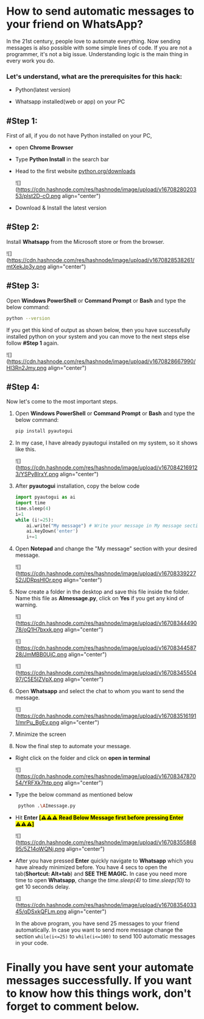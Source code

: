 # How to send automatic messages to your friend on WhatsApp?

In the 21st century, people love to automate everything. Now sending messages is also possible with some simple lines of code. If you are not a programmer, it's not a big issue. Understanding logic is the main thing in every work you do.

### Let's understand, what are the prerequisites for this hack:

*   Python(latest version)
    
*   Whatsapp installed(web or app) on your PC
    

## #Step 1:

First of all, if you do not have Python installed on your PC,

*   open **Chrome Browser**
    
*   Type **Python Install** in the search bar
    
*   Head to the first website [python.org/downloads](https://www.python.org/downloads/)
    
    ![](https://cdn.hashnode.com/res/hashnode/image/upload/v1670828020353/plst2D-cO.png align="center")
    
*   Download & Install the latest version
    

## #Step 2:

Install **Whatsapp** from the Microsoft store or from the browser.

![](https://cdn.hashnode.com/res/hashnode/image/upload/v1670828538261/mtXekJp3y.png align="center")

## #Step 3:

Open **Windows PowerShell** or **Command Prompt** or **Bash** and type the below command:

```bash
python --version
```

If you get this kind of output as shown below, then you have successfully installed python on your system and you can move to the next steps else follow **#Step 1** again.

![](https://cdn.hashnode.com/res/hashnode/image/upload/v1670828667990/HI3Rn2Jmy.png align="center")

## #Step 4:

Now let's come to the most important steps.

1.  Open **Windows PowerShell** or **Command Prompt** or **Bash** and type the below command:
    
    ```bash
    pip install pyautogui
    ```
    
2.  In my case, I have already pyautogui installed on my system, so it shows like this.
    
    ![](https://cdn.hashnode.com/res/hashnode/image/upload/v1670842169123/YSPy8IrxY.png align="center")
    
3.  After **pyautogui** installation, copy the below code
    
    ```python
    import pyautogui as ai
    import time
    time.sleep(4)
    i=1
    while (i!=25):
        ai.write("My message") # Write your message in My message section
        ai.keyDown('enter')
        i+=1
    ```
    
4.  Open **Notepad** and change the "My message" section with your desired message.
    
    ![](https://cdn.hashnode.com/res/hashnode/image/upload/v1670833922752/JDRpsHlOr.png align="center")
    
5.  Now create a folder in the desktop and save this file inside the folder. Name this file as **AImessage.py**, click on **Yes** if you get any kind of warning.
    
    ![](https://cdn.hashnode.com/res/hashnode/image/upload/v1670834449078/oQ1H7bxxk.png align="center")
    
    ![](https://cdn.hashnode.com/res/hashnode/image/upload/v1670834458728/JmMBB0UjC.png align="center")
    
    ![](https://cdn.hashnode.com/res/hashnode/image/upload/v1670834550497/C5E5IZVpX.png align="center")
    
6.  Open **Whatsapp** and select the chat to whom you want to send the message.
    
    ![](https://cdn.hashnode.com/res/hashnode/image/upload/v1670835161911/mrPu_BgEv.png align="center")
    
7.  Minimize the screen
    
8.  Now the final step to automate your message.
    

*   Right click on the folder and click on **open in terminal**
    
    ![](https://cdn.hashnode.com/res/hashnode/image/upload/v1670834787054/YRFXk7htp.png align="center")
    
*   Type the below command as mentioned below
    
    ```bash
     python .\AImessage.py
    ```
    
*   Hit **Enter <mark>[⚠️⚠️⚠️ Read Below Message first before pressing Enter ⚠️⚠️⚠️]</mark>**
    
    ![](https://cdn.hashnode.com/res/hashnode/image/upload/v1670835586895/5Z14oWQNj.png align="center")
    
*   After you have pressed **Enter** quickly navigate to **Whatsapp** which you have already minimized before. You have 4 secs to open the tab(**Shortcut: Alt+tab**) and **SEE THE MAGIC.** In case you need more time to open **Whatsapp**, change the *time.sleep(4)* to *time.sleep(10)* to get 10 seconds delay.
    
    ![](https://cdn.hashnode.com/res/hashnode/image/upload/v1670835403345/qDSxkQFLm.png align="center")
    
    In the above program, you have send 25 messages to your friend automatically. In case you want to send more message change the section `while(i<=25)` to `while(i<=100)` to send 100 automatic messages in your code.
    

# Finally you have sent your automate messages successfully. If you want to know how this things work, don't forget to comment below.